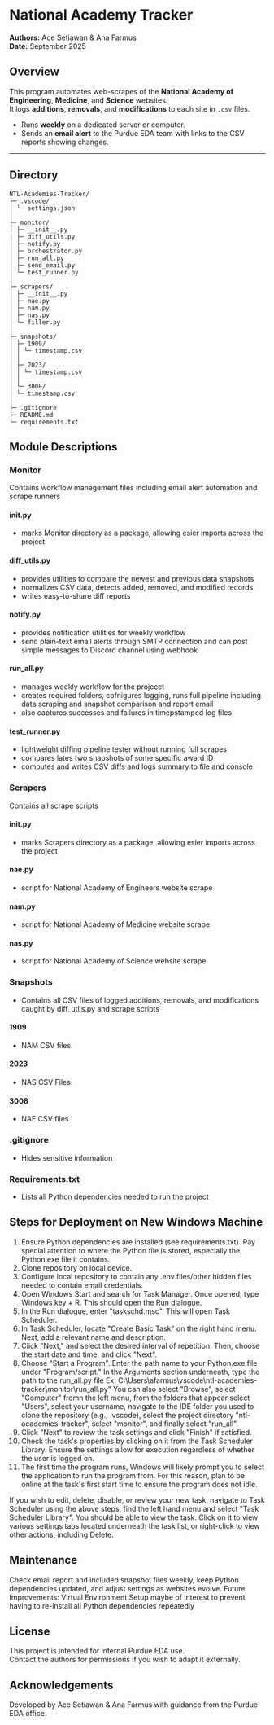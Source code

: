 # National Academy Tracker
**Authors:** Ace Setiawan & Ana Farmus  
**Date:** September 2025

## Overview
This program automates web-scrapes of the **National Academy of Engineering**, **Medicine**, and **Science** websites.  
It logs **additions**, **removals**, and **modifications** to each site in `.csv` files.  

- Runs **weekly** on a dedicated server or computer.  
- Sends an **email alert** to the Purdue EDA team with links to the CSV reports showing changes.

---

## Directory

```text
NTL-Academies-Tracker/
├─ .vscode/
│ └─ settings.json
│
├─ monitor/
│ ├─ __init__.py
| ├─ diff_utils.py
│ ├─ notify.py
│ ├─ orchestrator.py
│ ├─ run_all.py
│ ├─ send_email.py
│ └─ test_runner.py
│
├─ scrapers/
│ ├─ __init__.py
│ ├─ nae.py
│ ├─ nam.py
│ ├─ nas.py
│ └─ filler.py
│
├─ snapshots/
│ ├─ 1909/ 
│ │ └─ timestamp.csv
│ │
│ ├─ 2023/
│ │ └─ timestamp.csv
│ │
│ └─ 3008/
│ └─ timestamp.csv
│
├─ .gitignore
├─ README.md
└─ requirements.txt
```

## Module Descriptions

### Monitor  
Contains workflow management files including email alert automation and scrape runners

#### __init__.py
- marks Monitor directory as a package, allowing esier imports across the project

#### diff_utils.py
- provides utilities to compare the newest and previous data snapshots
- normalizes CSV data, detects added, removed, and modified records
- writes easy-to-share diff reports

#### notify.py
- provides notification utilities for weekly workflow
- send plain-text email alerts through SMTP connection and can post simple messages to Discord channel using webhook

#### run_all.py
- manages weekly workflow for the projecct
- creates required folders, cofnigures logging, runs full pipeline including data scraping and snapshot comparison and report email
- also captures successes and failures in timepstamped log files

#### test_runner.py
- lightweight diffing pipeline tester without running full scrapes
- compares lates two snapshots of some specific award ID
- computes and writes CSV diffs and logs summary to file and console

### Scrapers  
Contains all scrape scripts

#### __init__.py
- marks Scrapers directory as a package, allowing esier imports across the project

#### nae.py
- script for National Academy of Engineers website scrape

#### nam.py
- script for National Academy of Medicine website scrape

#### nas.py
- script for National Academy of Science website scrape

### Snapshots
- Contains all CSV files of logged additions, removals, and modifications caught by diff_utils.py and scrape scripts

#### 1909
- NAM CSV files

#### 2023
- NAS CSV Files

#### 3008
- NAE CSV files

### .gitignore
- Hides sensitive information

### Requirements.txt
- Lists all Python dependencies needed to run the project


## Steps for Deployment on New Windows Machine

1. Ensure Python dependencies are installed (see requirements.txt). Pay special attention to where the Python file is stored, especially the Python.exe file it contains. 
3. Clone repository on local device.
2. Configure local repository to contain any .env files/other hidden files needed to contain email credentials.
4. Open Windows Start and search for Task Manager. Once opened, type Windows key + R. This should open the Run dialogue.
5. In the Run dialogue, enter "taskschd.msc". This will open Task Scheduler.
6. In Task Scheduler, locate "Create Basic Task" on the right hand menu. Next, add a relevant name and description.
7. Click "Next," and select the desired interval of repetition. Then, choose the start date and time, and click "Next".
8. Choose "Start a Program". Enter the path name to your Python.exe file under "Program/script." In the Arguments section underneath, type the path to the run_all.py file
        Ex: C:\Users\afarmus\vscode\ntl-academies-tracker\monitor\run_all.py"
        You can also select "Browse", select "Computer" fromn the left menu, from the folders that appear select "Users", select your username, navigate to the IDE folder you used to clone the repository (e.g., .vscode), select the project directory "ntl-academies-tracker", select "monitor", and finally select "run_all". 
9. Click "Next" to review the task settings and click "Finish" if satisfied. 
10. Check the task's properties by clicking on it from the Task Scheduler Library. Ensure the settings allow for execution regardless of whether the user is logged on. 
10. The first time the program runs, Windows will likely prompt you to select the application to run the program from. For this reason, plan to be online at the task's first start time to ensure the program does not idle. 


If you wish to edit, delete, disable, or review your new task, navigate to Task Scheduler using the above steps, find the left hand menu and select "Task Scheduler Library".
You should be able to view the task. Click on it to view various settings tabs located underneath the task list, or right-click to view other actions, including Delete.

## Maintenance
Check email report and included snapshot files weekly, keep Python dependencies updated, and adjust settings as websites evolve.
Future Improvements: Virtual Environment Setup maybe of interest to prevent having to re-install all Python dependencies repeatedly

## License
This project is intended for internal Purdue EDA use.  
Contact the authors for permissions if you wish to adapt it externally.

## Acknowledgements
Developed by Ace Setiawan & Ana Farmus with guidance from the Purdue EDA office.
